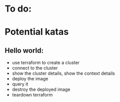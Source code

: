 # To do:

# Potential katas
## Hello world:
* use terraform to create a cluster
* connect to the cluster
* show the cluster details, show the context details
* deploy the image
* query it 
* destroy the deployed image
* teardown terraform
